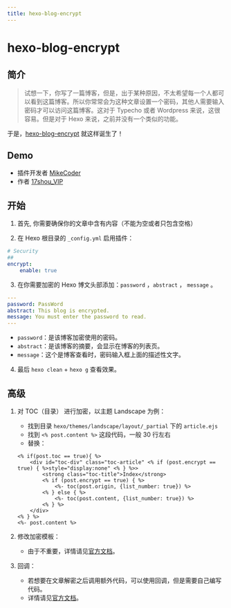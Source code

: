 ```yaml
---
title: hexo-blog-encrypt
---
```

# hexo-blog-encrypt <Badge text="@17shou_VIP"/> <Badge text="Finish"/> <Badge text="2.2.2"/>

## 简介

> 试想一下，你写了一篇博客，但是，出于某种原因，不太希望每一个人都可以看到这篇博客。所以你常常会为这种文章设置一个密码，其他人需要输入密码才可以访问这篇博客。这对于 Typecho 或者 Wordpress 来说，这很容易。但是对于 Hexo 来说，之前并没有一个类似的功能。

于是，[hexo-blog-encrypt](https://github.com/MikeCoder/hexo-blog-encrypt) 就这样诞生了！

## Demo

* 插件开发者 [MikeCoder](https://mhexo.github.io/example-site/2018/06/25/encrypt-test/)
* 作者 [17shou_VIP](https://www.17shou.vip/无题/)

## 开始

1. 首先, 你需要确保你的文章中含有内容（不能为空或者只包含空格）

2. 在 Hexo 根目录的 `_config.yml` 启用插件：

```yaml
# Security
##
encrypt:
    enable: true
```

3. 在你需要加密的 Hexo 博文头部添加：`password` ，`abstract` ， `message` 。

```yaml
---
password: PassWord
abstract: This blog is encrypted.
message: You must enter the password to read.
---
```

   * `password`：是该博客加密使用的密码。
   * `abstract`：是该博客的摘要，会显示在博客的列表页。
   * `message`：这个是博客查看时，密码输入框上面的描述性文字。

4. 最后 `hexo clean` + `hexo g` 查看效果。

## 高级

1. 对 TOC（目录） 进行加密，以主题 Landscape 为例：

   * 找到目录 `hexo/themes/landscape/layout/_partial` 下的 `article.ejs`
   * 找到 `<% post.content %>` 这段代码，一般 30 行左右
   * 替换：

   ```ejs
   <% if(post.toc == true){ %>
       <div id="toc-div" class="toc-article" <% if (post.encrypt == true) { %>style="display:none" <% } %>>
           <strong class="toc-title">Index</strong>
           <% if (post.encrypt == true) { %>
               <%- toc(post.origin, {list_number: true}) %>
           <% } else { %>
               <%- toc(post.content, {list_number: true}) %>
           <% } %>
       </div>
   <% } %>
   <%- post.content %>
   ```

2. 修改加密模板：

   * 由于不重要，详情请见[官方文档](https://github.com/MikeCoder/hexo-blog-encrypt/blob/master/ReadMe.zh.md#%E4%BF%AE%E6%94%B9%E5%8A%A0%E5%AF%86%E6%A8%A1%E6%9D%BF)。

3. 回调：

   * 若想要在文章解密之后调用额外代码，可以使用回调，但是需要自己编写代码。
   * 详情请见[官方文档](https://github.com/MikeCoder/hexo-blog-encrypt/blob/master/ReadMe.zh.md#%E5%9B%9E%E8%B0%83)。

